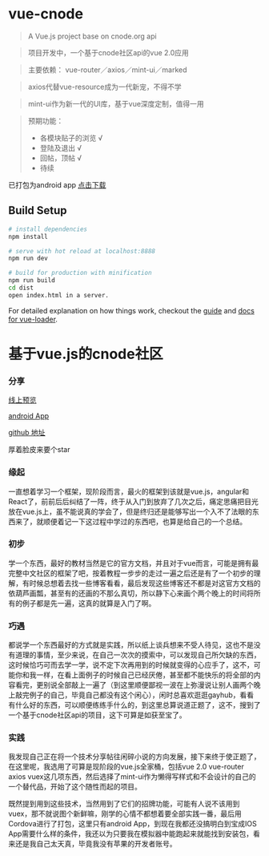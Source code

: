 # vue-cnode

> A Vue.js project base on cnode.org api

> 项目开发中，一个基于cnode社区api的vue 2.0应用

> 主要依赖： vue-router／axios／mint-ui／marked

> axios代替vue-resource成为一代新宠，不得不学

> mint-ui作为新一代的UI库，基于vue深度定制，值得一用

> 预期功能：
> * 各模块贴子的浏览   √
> * 登陆及退出        √
> * 回帖，顶帖        √
> * 待续


已打包为android app [点击下载](http://fengfu.space/vue-cnode/android/package.apk)

## Build Setup

``` bash
# install dependencies
npm install

# serve with hot reload at localhost:8888
npm run dev

# build for production with minification
npm run build
cd dist
open index.html in a server.
```

For detailed explanation on how things work, checkout the [guide](http://vuejs-templates.github.io/webpack/) and [docs for vue-loader](http://vuejs.github.io/vue-loader).


# 基于vue.js的cnode社区

### 分享

[线上预览](http://fengfu.space/vue-cnode/dist/index.html)

[android App](http://fengfu.space/vue-cnode/android/package.apk)

[github 地址](https://github.com/feng-fu/vue-cnode) 

 厚着脸皮来要个star

### 缘起
一直想着学习一个框架，现阶段而言，最火的框架到该就是vue.js，angular和React了，前前后后纠结了一阵，终于从入门到放弃了几次之后，痛定思痛把目光放在vue.js上，虽不能说真的学会了，但是终归还是能够写出一个入不了法眼的东西来了，就顺便着记一下这过程中学过的东西吧，也算是给自己的一个总结。

### 初步
学一个东西，最好的教材当然是它的官方文档，并且对于vue而言，可能是拥有最完整中文社区的框架了吧，按着教程一步步的走过一遍之后还是有了一个初步的理解，有时候总想着去找一些博客看看，最后发现这些博客还不都是对这官方文档的依葫芦画瓢，甚至有的还画的不那么真切，所以静下心来画个两个晚上的时间将所有的例子都是先一遍，这真的就算是入门了啊。

### 巧遇

都说学一个东西最好的方式就是实践，所以纸上谈兵想来不受人待见，这也不是没有道理的事情，至少来说，在自己一次次的摸索中，可以发现自己所欠缺的东西，这时候恰巧可而去学一学，说不定下次再用到的时候就变得的心应手了，这不，可能你和我一样，在看上面例子的时候自己已经厌倦，甚至都不能快乐的将全部的内容看完，更别说全部敲上一遍了（到这里顺便鄙视一波在上弥漫说让别人画两个晚上敲完例子的自己，毕竟自己都没有这个闲心），闲时总喜欢逛逛gayhub，看看有什么好的东西，可以顺便练练手什么的，到这里总算说道正题了，这不，搜到了一个基于cnode社区api的项目，这下可算是如获至宝了。

### 实践

我发现自己正在将一个技术分享帖往闲碎小说的方向发展，接下来终于使正题了，在这里呢，我选用了可算是现阶段的vue.js全家桶，包括vue 2.0 vue-router axios vuex这几项东西，然后选择了mint-ui作为懒得写样式和不会设计的自己的一个替代品，开始了这个随性而起的项目。

既然提到用到这些技术，当然用到了它们的招牌功能，可能有人说不该用到vuex，那不就说图个新鲜嘛，刚学的心情不都想着要全部实践一番，最后用Cordova进行了打包，这里只有android App，到现在我都还没搞明白到宝成IOS App需要什么样的条件，我还以为只要我在模拟器中能跑起来就能找到安装包，看来还是我自己太天真，毕竟我没有苹果的开发者账号。
